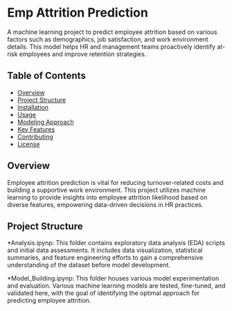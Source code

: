 # Emp Attrition Prediction
A machine learning project to predict employee attrition based on various factors such as demographics,
job satisfaction, and work environment details.
This model helps HR and management teams proactively identify at-risk employees and improve retention strategies.

## Table of Contents
- [Overview](#overview)
- [Project Structure](#project-structure)
- [Installation](#installation)
- [Usage](#usage)
- [Modeling Approach](#modeling-approach)
- [Key Features](#key-features)
- [Contributing](#contributing)
- [License](#license)

## Overview
Employee attrition prediction is vital for reducing turnover-related costs and building a supportive work environment. This project utilizes machine learning to provide insights into employee attrition likelihood based on diverse features, empowering data-driven decisions in HR practices.

## Project Structure
*Analysis.ipynp: This folder contains exploratory data analysis (EDA) scripts and initial data assessments. It includes data visualization, statistical summaries, and feature engineering efforts to gain a comprehensive understanding of the dataset before model development.

*Model_Building.ipynp: This folder houses various model experimentation and evaluation. Various machine learning models are tested, fine-tuned, and validated here, with the goal of identifying the optimal approach for predicting employee attrition.
